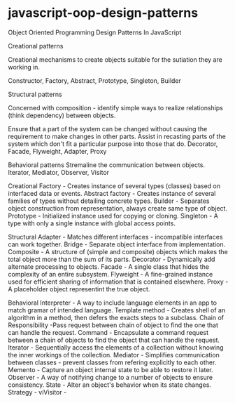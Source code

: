 # javascript-oop-design-patterns
Object Oriented Programming Design Patterns In JavaScript

Creational patterns

Creational mechanisms to create objects suitable for the sutiation they are working in.

Constructor, Factory, Abstract, Prototype, Singleton, Builder

Structural patterns

Concerned with composition  - identify simple ways to realize relationships (think dependency) between objects.

Ensure that a part of the system can be changed without causing the requirement to make changes in other parts.
Assist in recasting parts of the system which don't fit a particular purpose into those that do.
Decorator, Facade, Flyweight, Adapter, Proxy

Behavioral patterns
Stremaline the communication between objects.
Iterator, Mediator, Observer, Visitor


Creational
Factory - Creates instance of several types (classes) based on interfaced data or events.
Abstract factory - Creates instance of several families of types without detailing concrete types.
Builder - Separates object construction from representation, always create same type of object.
Prototype - Initialized instance used for copying or cloning.
Singleton - A type with only a single instance with global access points.

Structural
Adapter - Matches different interfaces - incompatible interfaces can work together.
Bridge - Separate object interface from implementation.
Composite - A structure of (simple and composite) objects which makes the total object more than the sum of its parts.
Decorator - Dynamically add alternate processing to objects.
Facade - A single class that hides the complexity of an entire subsystem.
Flyweight - A fine-grained instance used for efficient sharing of information that is contained elsewhere.
Proxy - A placeholder object representint the true object.

Behavioral
Interpreter - A way to include language elements in an app to match gramar of intended language.
Template method - Creates shell of an algorithm in a method, then defers the exacts steps to a subclass.
Chain of Responsibility -Pass request between chain of object to find the one that can handle the request.
Command - Encapsulate a command request between a chain of objects to find the object that can handle the request.
Iterator - Sequentially access the elements of a collection without knowing the inner workings of the collection.
Mediator - Simplifies communication between classes - prevent classes from refering explicitly to each other.
Memento - Capture an object internal state to be able to restore it later.
Observer - A way of notifying change to a number of objects to ensure consistency.
State - Alter an object's behavior when its state changes.
Strategy - 
viVisitor - 


